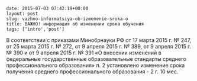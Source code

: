 ```
date: 2015-07-03 07:42:19+00:00
layout: post
slug: vazhno-informatsiya-ob-izmenenie-sroka-o
title: ВАЖНО! информация об изменении срока обучения
tags: ['intro','post']
```

В соответствии с приказами Минобрнауки РФ от 17 марта 2015 г. № 247, от 25 марта 2015 г. № 272, от 9 апреля 2015 г. № 389, от 9 апреля 2015 г. № 390 и от 9 апреля 2015 г. № 391 «О внесении изменений в федеральные государственные образовательные стандарты среднего профессионального образования» п. 2 установлено изменение срока получения среднего профессионального образования - 2 г. 10 мес.
